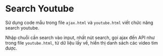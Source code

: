 # Search Youtube

Sử dụng code mẫu trong file `ajax.html` và `youtube.html` viết chức năng search youtube.

Nhập chuỗi cần search vào input, nhất nút search, gọi ajax đến API như trong file `youtube.html`, từ dữ liệu lấy về, hiển thị danh sách các video tìm được.